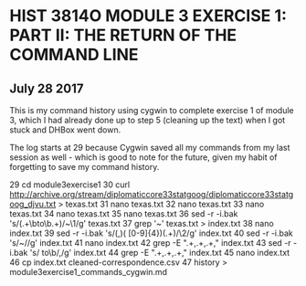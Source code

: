 # HIST 3814O MODULE 3 EXERCISE 1: PART II: THE RETURN OF THE COMMAND LINE
## July 28 2017

This is my command history using cygwin to complete exercise 1 of module 3, 
which I had already done up to step 5 (cleaning up the text) when I got 
stuck and DHBox went down.

The log starts at 29 because Cygwin saved all my commands from my last 
session as well - which is good to note for the future, given my habit of 
forgetting to save my command history.

   29  cd module3exercise1
   30  curl http://archive.org/stream/diplomaticcore33statgoog/diplomaticcore33statgoog_djvu.txt > texas.txt
   31  nano texas.txt
   32  nano texas.txt
   33  nano texas.txt
   34  nano texas.txt
   35  nano texas.txt
   36  sed -r -i.bak 's/(.+\bto\b.+)/~\1/g' texas.txt
   37  grep '~' texas.txt > index.txt
   38  nano index.txt
   39  sed -r -i.bak 's/(,)( [0-9]{4})(.+)/\2/g' index.txt
   40  sed -r -i.bak 's/~//g' index.txt
   41  nano index.txt
   42  grep -E ".+,.+,.+," index.txt
   43  sed -r -i.bak 's/ to\b/,/g' index.txt
   44  grep -E ".+,.+,.+," index.txt
   45  nano index.txt
   46  cp index.txt cleaned-correspondence.csv
   47  history > module3exercise1_commands_cygwin.md
